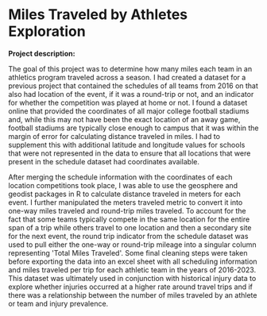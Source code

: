 # Miles Traveled by Athletes Exploration

**Project description:**

The goal of this project was to determine how many miles each team in an athletics program traveled across a season. I had created a dataset for a previous project that contained the schedules of all teams from 2016 on that also had location of the event, if it was a round-trip or not, and an indicator for whether the competition was played at home or not. I found a dataset online that provided the coordinates of all major college football stadiums and, while this may not have been the exact location of an away game, football stadiums are typically close enough to campus that it was within the margin of error for calculating distance traveled in miles. I had to supplement this with additional latitude and longitude values for schools that were not represented in the data to ensure that all locations that were present in the schedule dataset had coordinates available.

After merging the schedule information with the coordinates of each location competitions took place, I was able to use the geosphere and geodist packages in R to calculate distance traveled in meters for each event. I further manipulated the meters traveled metric to convert it into one-way miles traveled and round-trip miles traveled. To account for the fact that some teams typically compete in the same location for the entire span of a trip while others travel to one location and then a secondary site for the next event, the round trip indicator from the schedule dataset was used to pull either the one-way or round-trip mileage into a singular column representing 'Total Miles Traveled'. Some final cleaning steps were taken before exporting the data into an excel sheet with all scheduling information and miles traveled per trip for each athletic team in the years of 2016-2023. This dataset was ultimately used in conjunction with historical injury data to explore whether injuries occurred at a higher rate around travel trips and if there was a relationship between the number of miles traveled by an athlete or team and injury prevalence.
